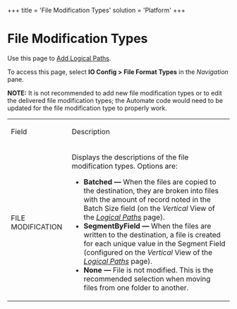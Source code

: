 +++
title = 'File Modification Types'
solution = 'Platform'
+++

# File Modification Types

<div class="use">

Use this page to [Add Logical
Paths](../Use_Cases/Add_Logical_Paths).

</div>

To access this page, select **IO Config \> File Format Types** in the
*Navigation* pane.

**NOTE:** It is not recommended to add new file modification types or to
edit the delivered file modification types; the Automate code would need
to be updated for the file modification type to properly work.

<table>
<tbody>
<tr class="odd">
<td><p>Field</p></td>
<td><p>Description</p></td>
</tr>
<tr class="even">
<td><p>FILE MODIFICATION</p></td>
<td><p>Displays the descriptions of the file modification types. Options are:</p>
<ul>
<li><strong>Batched —</strong> When the files are copied to the destination, they are broken into files with the amount of record noted in the Batch Size field (on the <em>Vertical</em> View of the <em><a href="Logical_Paths#LogicalPathsV">Logical Paths</a></em> page).</li>
<li><strong>SegmentByField —</strong> When the files are written to the destination, a file is created for each unique value in the Segment Field (configured on the <em>Vertical</em> View of the <em><a href="Logical_Paths#LogicalPathsV">Logical Paths</a></em> page).</li>
<li><strong>None —</strong> File is not modified. This is the recommended selection when moving files from one folder to another.</li>
</ul></td>
</tr>
</tbody>
</table>
